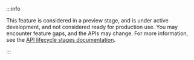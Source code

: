 :::info

This feature is considered in a preview stage, and is under active development, and not considered ready for production use. You may encounter feature gaps, and the APIs may change. For more information, see the [API lifecycle stages documentation](/api/api-lifecycle/api-lifecycle-stages).

:::

